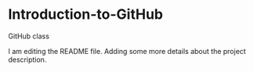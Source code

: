# Introduction-to-GitHub
GitHub class

I am editing the README file. Adding some more details about the project description.
